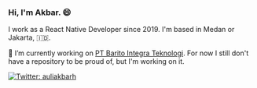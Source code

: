 ### Hi,  I'm Akbar. 😄

I work as a React Native Developer since 2019. I'm based in Medan or Jakarta, :indonesia:. 

🔭 I’m currently working on [PT Barito Integra Teknologi](https://barito.tech/).
For now I still don't have a repository to be proud of, but I'm working on it.

[![Twitter: auliakbarh](https://img.shields.io/twitter/follow/auliakbarh?style=social)](https://twitter.com/auliakbarh)


<!--
**auliakbarh/auliakbarh** is a ✨ _special_ ✨ repository because its `README.md` (this file) appears on your GitHub profile.

Here are some ideas to get you started:

- 🔭 I’m currently working on ...
- 🌱 I’m currently learning ...
- 👯 I’m looking to collaborate on ...
- 🤔 I’m looking for help with ...
- 💬 Ask me about ...
- 📫 How to reach me: ...
- 😄 Pronouns: ...
- ⚡ Fun fact: ...
-->
